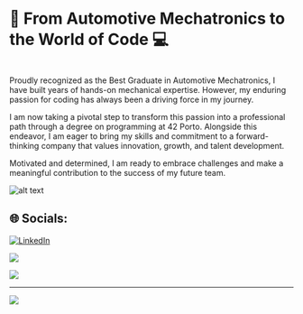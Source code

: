 # <br>🔧 From Automotive Mechatronics to the World of Code 💻<br>

<br>Proudly recognized as the Best Graduate in Automotive Mechatronics, I have built years of hands-on mechanical expertise. However, my enduring passion for coding has always been a driving force in my journey.

I am now taking a pivotal step to transform this passion into a professional path through a degree on programming at 42 Porto. Alongside this endeavor, I am eager to bring my skills and commitment to a forward-thinking company that values innovation, growth, and talent development.

Motivated and determined, I am ready to embrace challenges and make a meaningful contribution to the success of my future team.

![alt text](https://files.oaiusercontent.com/file-DWHyjP4T2f2f515E7badxQ?se=2024-11-29T11%3A43%3A03Z&sp=r&sv=2024-08-04&sr=b&rscc=max-age%3D604800%2C%20immutable%2C%20private&rscd=attachment%3B%20filename%3D9681d6b0-eb3b-43ba-a4e3-ad4718c20b81.webp&sig=TfYkEL7%2B%2Bj7AuTIJQvCsnBGkIX1UQrYvxctKBB5dXeQ%3D)

## 🌐 Socials:
[![LinkedIn](https://img.shields.io/badge/LinkedIn-%230077B5.svg?logo=linkedin&logoColor=white)](https://linkedin.com/in/rafaelskd) 

![](https://github-readme-stats.vercel.app/api/top-langs/?username=RafaelSKD&theme=dark&hide_border=false&include_all_commits=false&count_private=false&layout=compact)




![](https://quotes-github-readme.vercel.app/api?type=horizontal&theme=dark)

---
[![](https://visitcount.itsvg.in/api?id=RafaelSKD&icon=0&color=0)](https://visitcount.itsvg.in)

<!-- Proudly created with GPRM ( https://gprm.itsvg.in ) -->
